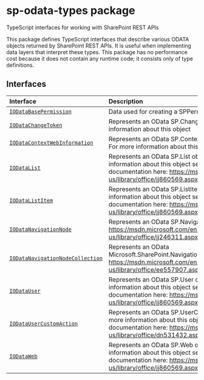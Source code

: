 # sp-odata-types package

TypeScript interfaces for working with SharePoint REST APIs

This package defines TypeScript interfaces that describe various ODATA objects returned by SharePoint REST APIs. It is useful when implementing data layers that interpret these types. This package has no performance cost because it does not contain any runtime code; it consists only of type definitions.



## Interfaces

| Interface	   |  Description |
|:-------------|:---------------|
| [`IODataBasePermission`](./sp-odata-types/interface/iodatabasepermission.md)   | Data used for creating a SPPermission object.  |
| [`IODataChangeToken`](./sp-odata-types/interface/iodatachangetoken.md)   | Represents an OData SP.ChangeToken object. For more information about this object  |
| [`IODataContextWebInformation`](./sp-odata-types/interface/iodatacontextwebinformation.md)   | Represents an OData SP.ContextWebInformation object. For more information about this object  |
| [`IODataList`](./sp-odata-types/interface/iodatalist.md)   | Represents an OData SP.List object. For more information about this object see the MSDN documentation here: https://msdn.microsoft.com/en-us/library/office/jj860569.aspx  |
| [`IODataListItem`](./sp-odata-types/interface/iodatalistitem.md)   | Represents an OData SP.ListItem object. For more information about this object see the MSDN documentation here: https://msdn.microsoft.com/en-us/library/office/jj860569.aspx  |
| [`IODataNavigationNode`](./sp-odata-types/interface/iodatanavigationnode.md)   | Represents an OData SP.NavigationNode object. https://msdn.microsoft.com/en-us/library/office/jj246311.aspx  |
| [`IODataNavigationNodeCollection`](./sp-odata-types/interface/iodatanavigationnodecollection.md)   | Represents an OData Microsoft.SharePoint.Navigation.SPNavigation object. https://msdn.microsoft.com/en-us/library/office/ee557907.aspx  |
| [`IODataUser`](./sp-odata-types/interface/iodatauser.md)   | Represents an OData SP.User object. For more information about this object see the MSDN documentation here: https://msdn.microsoft.com/en-us/library/office/jj860569.aspx  |
| [`IODataUserCustomAction`](./sp-odata-types/interface/iodatausercustomaction.md)   | Represents an OData SP.UserCustomAction object. For more information about this object see the MSDN documentation here: https://msdn.microsoft.com/en-us/library/office/dn531432.aspx#bk_UserCustomAction  |
| [`IODataWeb`](./sp-odata-types/interface/iodataweb.md)   | Represents an OData SP.Web object. For more information about this object see the MSDN documentation here: https://msdn.microsoft.com/en-us/library/office/jj860569.aspx  |






